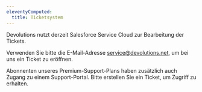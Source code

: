 ```yaml
---
eleventyComputed:
  title: Ticketsystem
---
```

Devolutions nutzt derzeit Salesforce Service Cloud zur Bearbeitung der Tickets.  

Verwenden Sie bitte die E-Mail-Adresse [service@devolutions.net](mailto:service@devolutions.net), um bei uns ein Ticket zu eröffnen.  

Abonnenten unseres Premium-Support-Plans haben zusätzlich auch Zugang zu einem Support-Portal. Bitte erstellen Sie ein Ticket, um Zugriff zu erhalten.  